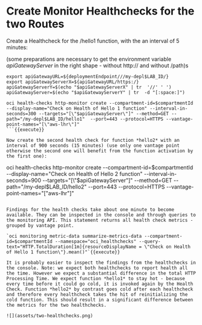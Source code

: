# Create Monitor Healthchecks for the two Routes
Create a Healthcheck for the /hello1 function, with the an interval of 5 minutes: 

(some preparations are necessary to get the environment variable *apiGatewayServer* in the right shape - without http:// and without /path)s
```
export apiGatewayURL=${deploymentEndpoint///my-depl$LAB_ID/}
export apiGatewayServerX=${apiGatewayURL/https:/} 
apiGatewayServerY=$(echo "$apiGatewayServerX" | tr  '//' ' ') 
apiGatewayServer=$(echo "$apiGatewayServerY" | tr  -d "[:space:]") 

oci health-checks http-monitor create --compartment-id=$compartmentId --display-name="Check on Health of Hello 1 function" --interval-in-seconds=300 --targets="[\"$apiGatewayServer\"]" --method=GET --path="/my-depl$LAB_ID/hello1"  --port=443 --protocol=HTTPS --vantage-point-names="[\"aws-lhr\"]"
```{{execute}}

Now create the second health check for function *hello2* with an interval of 900 seconds (15 minutes) (use only one vantage point otherwise the second one will benefit from the function activation by the first one):

```
oci health-checks http-monitor create --compartment-id=$compartmentId --display-name="Check on Health of Hello 2 function" --interval-in-seconds=900 --targets="[\"$apiGatewayServer\"]" --method=GET --path="/my-depl$LAB_ID/hello2"  --port=443 --protocol=HTTPS --vantage-point-names="[\"aws-lhr\"]"
```{{execute}}

Findings for the health checks take about one minute to become available. They can be inspected in the console and through queries to the monitoring API. This statement returns all health check metrics - grouped by vantage point. 

`oci monitoring metric-data summarize-metrics-data --compartment-id=$compartmentId --namespace="oci_healthchecks" --query-text="HTTP.TotalDuration[1m]{resourceDisplayName = \"Check on Health of Hello 1 function\"}.mean()"`{{execute}}

It is probably easier to inspect the findings from the healthchecks in the console. Note: we expect both healthchecks to report health all the time. However we expect a substantial difference in the total HTTP Processing Time. We expect function *hello1* to stay hot - because every time before it could go cold, it is invoked again by the Health Check. Function *hello2* by contrast goes cold after each healthcheck and therefore every healthcheck takes the hit of reinitializing the cold function. This should result in a significant difference between the metrics for the two healthchecks. 

![](assets/two-healthchecks.png)